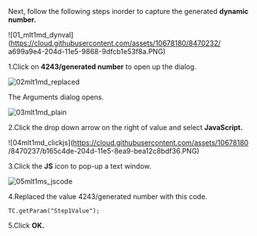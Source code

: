 
Next, follow the following steps inorder to capture the generated **dynamic number.**


![01_mlt1md_dynval](https://cloud.githubusercontent.com/assets/10678180/8470232/a699a9e4-204d-11e5-9868-9dfcb1e53f8a.PNG)


 1.Click on **4243/generated number** to open up the dialog.


![02mlt1md_replaced](https://cloud.githubusercontent.com/assets/10678180/8470234/ab7fdba4-204d-11e5-9bca-6dedb411a83d.PNG)


The Arguments dialog opens.


![03mlt1md_plain](https://cloud.githubusercontent.com/assets/10678180/8470236/ae5a52be-204d-11e5-8952-1a53dc65bd8d.PNG)


 2.Click the drop down arrow on the right of value and select **JavaScript.**


![04mlt1md_clickjs](https://cloud.githubusercontent.com/assets/10678180/8470237/b165c4de-204d-11e5-8ea9-bea12c8bdf36.PNG)


 3.Click the **JS** icon to pop-up a text window.


![05mlt1ms_jscode](https://cloud.githubusercontent.com/assets/10678180/8470241/b43a9fcc-204d-11e5-97e8-2b1380d64ea3.PNG)


 4.Replaced the value 4243/generated number with this code.

```TC.getParam("Step1Value");
```

 5.Click **OK.**
